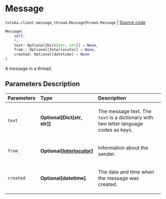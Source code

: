 # Message
`toloka.client.message_thread.MessageThread.Message` | [Source code](https://github.com/Toloka/toloka-kit/blob/v1.2.0/src/client/message_thread.py#L123)

```python
Message(
    self,
    *,
    text: Optional[Dict[str, str]] = None,
    from_: Optional[Interlocutor] = None,
    created: Optional[datetime] = None
)
```

A message in a thread.

## Parameters Description

| Parameters | Type | Description |
| :----------| :----| :-----------|
`text`|**Optional\[Dict\[str, str\]\]**|<p>The message text. The `text` is a dictionary with two letter language codes as keys.</p>
`from_`|**Optional\[[Interlocutor](toloka.client.message_thread.Interlocutor.md)\]**|<p>Information about the sender.</p>
`created`|**Optional\[datetime\]**|<p>The date and time when the message was created.</p>
